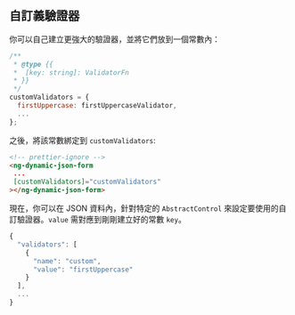 ## 自訂義驗證器

你可以自己建立更強大的驗證器，並將它們放到一個常數內：

```javascript
/**
 * @type {{
 *  [key: string]: ValidatorFn
 * }}
 */
customValidators = {
  firstUppercase: firstUppercaseValidator,
  ...
};
```

之後，將該常數綁定到 `customValidators`:

```HTML
<!-- prettier-ignore -->
<ng-dynamic-json-form
 ...
 [customValidators]="customValidators"
></ng-dynamic-json-form>
```

現在，你可以在 JSON 資料內，針對特定的 `AbstractControl` 來設定要使用的自訂驗證器。`value` 需對應到剛剛建立好的常數 `key`。

```javascript
{
  "validators": [
    {
      "name": "custom",
      "value": "firstUppercase"
    }
  ],
  ...
}
```
